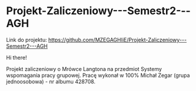 # Projekt-Zaliczeniowy---Semestr2---AGH

Link do projektu: https://github.com/MZEGAGHIiE/Projekt-Zaliczeniowy---Semestr2---AGH

Hi there!

Projekt zaliczeniowy o Mrówce Langtona na przedmiot Systemy wspomagania pracy grupowej.
Pracę wykonał w 100% Michał Zegar (grupa jednoosobowa) - nr albumu 428708.